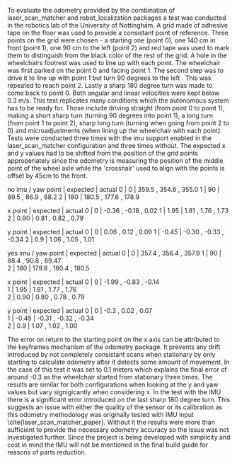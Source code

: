 To evaluate the odometry provided by the combination of laser\_scan\_matcher and robot\_localization packages a test was conducted in the robotics lab of the University of Nottingham. A grid made of adhesive tape on the floor was used to provide a consistant point of reference. Three points on the grid were chosen - a starting one (point 0), one 140 cm in front (point 1), one 90 cm to the left (point 2) and red tape was used to mark them to distinguish from the black color of the rest of the grid. A hole in the wheelchairs footrest was used to line up with each point. The wheelchair was first parked on the point 0 and facing point 1. The second step was to drive it to line up with point 1 but turn 90 degrees to the left . This was repeated to reach point 2. Lastly a sharp 180 degree turn was made to come back to point 0. Both angular and linear velocities were kept below 0.3 m/s. This test replicates many conditions which the autonomous system has to be ready for. Those include driving straight (from point 0 to point 1), making a short sharp turn (turning 90 degrees into point 1), a long turn (from point 1 to point 2), sharp long turn (turning when going from point 2 to 0) and microadjustments (when lining up the wheelchair with each point). Tests were conducted three times with the imu support enabled in the laser\_scan\_matcher configuration and three times without. The expected x and y values had to be shifted from the position of the grid points approperiately since the odometry is measuring the position of the middle point of the wheel axle while the 'crosshair' used to align with the points is offset by 45cm to the front.

no imu \/
yaw
point | expected | actual
0     | 0        | 359.5 , 354.6 , 355.0
1     | 90       | 89.5  , 86.9  , 88.2
2     | 180      | 180.5 , 177.6 , 178.9

x
point | expected | actual
0     | 0        | -0.36 , -0.18 , 0.02
1     | 1.95     | 1.81  , 1.76  , 1.73
2     | 0.90     | 0.81  , 0.82  , 0.79

y
point | expected | actual
0     | 0        | 0.06  , 0.12  , 0.09
1     | -0.45    | -0.30 , -0.33 , -0.34
2     | 0.9      | 1.06  , 1.05  , 1.01


yes imu \/
yaw
point | expected | actual
0     | 0        | 357.4 , 356.4 , 357.9
1     | 90       | 88.4  , 90.8  , 89.47       
2     | 180      | 179.8 , 180.4 , 180.5            

x
point | expected | actual
0     | 0        | -1.99 , -0.83 , -0.14            
1     | 1.95     | 1.81  , 1.77  , 1.76      
2     | 0.90     | 0.80  , 0.78  , 0.79          

y
point | expected | actual
0     | 0        | -0.3  , 0.02  , 0.07           
1     | -0.45    | -0.31 , -0.32 , -0.34      
2     | 0.9      | 1.07  , 1.02  , 1.00         


The error on return to the starting point on the x axis can be attributed to the keyframes mechanism of the odometry package. It prevents any drift introduced by not completely consistant scans when stationary by only starting to calculate odometry after it detects some amount of movement. In the case of this test it was set to 0.1 meters which explains the final error of around -0.3 as the wheelchair started from stationary three times. The results are similar for both configurations when looking at the y and yaw values but vary signigicantly when considering x. In the test with the IMU there is a significant error introduced on the last sharp 180 degree turn. This suggests an issue with either the quality of the sensor or its calibration as this odometry methodology was originally tested with IMU input \cite{laser\_scan\_matcher\_paper}. Without it the results were more than sufficient to provide the necessary odometry accuracy so the issue was not investigated further. Since the project is being developed with simplicity and cost in mind the IMU will not be mentioned in the final build guide for reasons of parts reduction.
